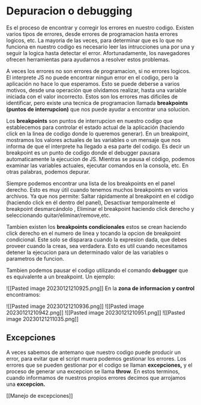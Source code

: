 # Depuracion o debugging
Es el proceso de encontrar y corregir los errores en nuestro codigo. Existen varios tipos de errores, desde errores de programacion hasta errores logicos, etc. La mayoria de las veces, para determinar que es lo que no funciona en nuestro codigo es necesario leer las intrucciones una por una y seguir la logica hasta detectar el error. Afortunadamente, los navegadores ofrecen herramientas para ayudarnos a resolver estos problemas.

A veces los errores no son errores de programacion, si no errores logicos. El interprete JS no puede encontrar ningun error en el codigo, pero la aplicación no hace lo que esperamos. Esto se puede deberse a varios motivos, desde una operación que olvidamos realizar, hasta una variable iniciada con el valor incorrecto. Estos son los errores mas dificiles de identificar, pero existe una tecnica de programacion llamada **breakpoints (puntos de interrupcion)** que nos puede ayudar a encontrar una solucion.

Los **breakpoints** son puntos de interrupcion en nuestro codigo que establecemos para controlar el estado actual de la aplicación (haciendo click en la linea de codigo donde lo queremos generar). En un breakpoint, mostramos los valores actuales de las variables o un mensaje que nos informa de que el interprete ha llegado a esa parte del codigo. Es decir un breakpoint es un punto de codigo donde el debugger pausara automaticamente la ejecucion de JS. Mientras se pausa el código, podemos examinar las variables actuales, ejecutar comandos en la consola, etc. En otras palabras, podemos depurar.

Siempre podemos encontrar una lista de los breakpoints en el panel derecho. Esto es muy útil cuando tenemos muchos breakpoints en varios archivos. Ya que nos permite: Saltar rápidamente al breakpoint en el código (haciendo click en él dentro del panel), Desactivar temporalmente el breakpoint desmarcándolo , Eliminar el breakpoint haciendo click derecho y seleccionando quitar/eliminar/remove,etc.

Tambien existen los **breakpoints condicionales** estos se crean haciendo click derecho en el numero de linea y tocando la opcion de breakpoint condicional. Este solo se disparara cuando la expresion dada, que debes proveer cuando la creas, sea verdadera. Esto es util cuando necesitamos detener la ejecucion para un determinado valor de las variables o parametros de funcion.

Tambien podemos pausar el codigo utilizando el comando **debugger** que es equivalente a un breakpoint. Un ejemplo:

![[Pasted image 20230121210925.png]]
En la **zona de informacion y control** encontramos:

![[Pasted image 20230121210936.png]]
![[Pasted image 20230121210942.png]]
![[Pasted image 20230121210951.png]]
![[Pasted image 20230121211035.png]]
## Excepciones
A veces sabemos de antemano que nuestro codigo puede producir un error, para evitar que el script muera podemos gestionar los errores. Los errores que se pueden gestionar por el codigo se llaman **excepciones,** y el proceso de generar una excepcion se llama **throw**. En estos terminos, cuando informamos de nuestros propios errores decimos que arrojamos una **excepcion.** 

[[Manejo de excepciones]]
